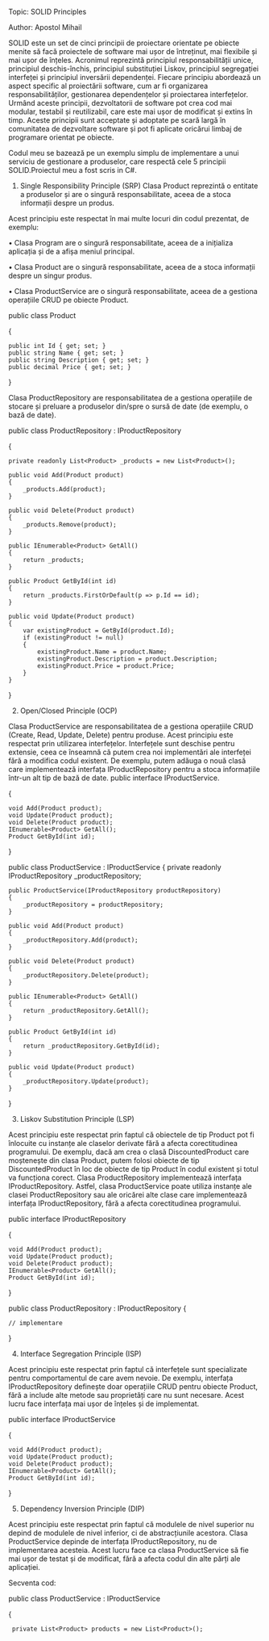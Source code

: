 ﻿Topic: SOLID Principles

Author: Apostol Mihail

SOLID este un set de cinci principii de proiectare orientate pe obiecte menite să facă proiectele de software mai ușor de întreținut, mai flexibile și mai ușor de înțeles. Acronimul reprezintă principiul responsabilității unice, principiul deschis-închis, principiul substituției Liskov, principiul segregației interfeței și principiul inversării dependenței. Fiecare principiu abordează un aspect specific al proiectării software, cum ar fi organizarea responsabilităților, gestionarea dependențelor și proiectarea interfețelor. Urmând aceste principii, dezvoltatorii de software pot crea cod mai modular, testabil și reutilizabil, care este mai ușor de modificat și extins în timp. Aceste principii sunt acceptate și adoptate pe scară largă în comunitatea de dezvoltare software și pot fi aplicate oricărui limbaj de programare orientat pe obiecte.

Codul meu se bazează pe un exemplu simplu de implementare a unui serviciu de gestionare a produselor, care respectă cele 5 principii SOLID.Proiectul meu a fost scris in C#.

1.	Single Responsibility Principle (SRP)
Clasa Product reprezintă o entitate a produselor și are o singură responsabilitate, aceea de a stoca informații despre un produs.

Acest principiu este respectat în mai multe locuri din codul prezentat, de exemplu:

•	Clasa Program are o singură responsabilitate, aceea de a inițializa aplicația și de a afișa meniul principal.

•	Clasa Product are o singură responsabilitate, aceea de a stoca informații despre un singur produs.

•	Clasa ProductService are o singură responsabilitate, aceea de a gestiona operațiile CRUD pe obiecte Product.

public class Product

{

    public int Id { get; set; }
    public string Name { get; set; }
    public string Description { get; set; }
    public decimal Price { get; set; }
}

Clasa ProductRepository are responsabilitatea de a gestiona operațiile de stocare și preluare a produselor din/spre o sursă de date (de exemplu, o bază de date).

public class ProductRepository : IProductRepository

{

    private readonly List<Product> _products = new List<Product>();

    public void Add(Product product)
    {
        _products.Add(product);
    }

    public void Delete(Product product)
    {
        _products.Remove(product);
    }

    public IEnumerable<Product> GetAll()
    {
        return _products;
    }

    public Product GetById(int id)
    {
        return _products.FirstOrDefault(p => p.Id == id);
    }

    public void Update(Product product)
    {
        var existingProduct = GetById(product.Id);
        if (existingProduct != null)
        {
            existingProduct.Name = product.Name;
            existingProduct.Description = product.Description;
            existingProduct.Price = product.Price;
        }
    }
}

2.	Open/Closed Principle (OCP)

Clasa ProductService are responsabilitatea de a gestiona operațiile CRUD (Create, Read, Update, Delete) pentru produse. 
Acest principiu este respectat prin utilizarea interfețelor. Interfețele sunt deschise pentru extensie, ceea ce înseamnă că putem crea noi implementări ale interfeței fără a modifica codul existent. De exemplu, putem adăuga o nouă clasă care implementează interfața IProductRepository pentru a stoca informațiile într-un alt tip de bază de date.
public interface IProductService.



{

    void Add(Product product);
    void Update(Product product);
    void Delete(Product product);
    IEnumerable<Product> GetAll();
    Product GetById(int id);
}

public class ProductService : IProductService
{
    private readonly IProductRepository _productRepository;

    public ProductService(IProductRepository productRepository)
    {
        _productRepository = productRepository;
    }

    public void Add(Product product)
    {
        _productRepository.Add(product);
    }

    public void Delete(Product product)
    {
        _productRepository.Delete(product);
    }

    public IEnumerable<Product> GetAll()
    {
        return _productRepository.GetAll();
    }

    public Product GetById(int id)
    {
        return _productRepository.GetById(id);
    }

    public void Update(Product product)
    {
        _productRepository.Update(product);
    }
}

3.	Liskov Substitution Principle (LSP)

Acest principiu este respectat prin faptul că obiectele de tip Product pot fi înlocuite cu instanțe ale claselor derivate fără a afecta corectitudinea programului. De exemplu, dacă am crea o clasă DiscountedProduct care moștenește din clasa Product, putem folosi obiecte de tip DiscountedProduct în loc de obiecte de tip Product în codul existent și totul va funcționa corect.
Clasa ProductRepository implementează interfața IProductRepository. Astfel, clasa ProductService poate utiliza instanțe ale clasei ProductRepository sau ale oricărei alte clase care implementează interfața IProductRepository, fără a afecta corectitudinea programului.

public interface IProductRepository

{

    void Add(Product product);
    void Update(Product product);
    void Delete(Product product);
    IEnumerable<Product> GetAll();
    Product GetById(int id);
}

public class ProductRepository : IProductRepository
{

    // implementare
}

4.	Interface Segregation Principle (ISP)

Acest principiu este respectat prin faptul că interfețele sunt specializate pentru comportamentul de care avem nevoie. De exemplu, interfața IProductRepository definește doar operațiile CRUD pentru obiecte Product, fără a include alte metode sau proprietăți care nu sunt necesare. Acest lucru face interfața mai ușor de înțeles și de implementat.

public interface IProductService

{

    void Add(Product product);
    void Update(Product product);
    void Delete(Product product);
    IEnumerable<Product> GetAll();
    Product GetById(int id);
}

5.	Dependency Inversion Principle (DIP)

Acest principiu este respectat prin faptul că modulele de nivel superior nu depind de modulele de nivel inferior, ci de abstracțiunile acestora. 
Clasa ProductService depinde de interfața IProductRepository, nu de implementarea acesteia. Acest lucru face ca clasa ProductService să fie mai ușor de testat și de modificat, fără a afecta codul din alte părți ale aplicației.

Secventa cod:

public class ProductService : IProductService

{

     private List<Product> products = new List<Product>();
